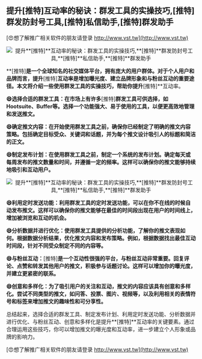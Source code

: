 ## **提升**[推特]**互动率的秘诀：群发工具的实操技巧,**[推特]**群发防封号工具,**[推特]**私信助手,**[推特]**群发助手**

[😍想了解推广相关软件的朋友请登录 http://www.vst.tw](http://www.vst.tw)

 <center><img src="https://vst.tw/MP4/tuiguang/png/3.png" alt="提升**[推特]**互动率的秘诀：群发工具的实操技巧,**[推特]**群发防封号工具,**[推特]**私信助手,**[推特]**群发助手"></center>

**[推特]**是一个全球知名的社交媒体平台，拥有庞大的用户群体。对于个人用户和品牌而言，提升**[推特]**互动率是增加曝光度、建立品牌形象和与粉丝互动的重要途径。本文将介绍一些使用群发工具的实操技巧，帮助你提升**[推特]**互动率。

**😄选择合适的群发工具：在市场上有许多**[推特]**群发工具可供选择，如Hootsuite、Buffer等。选择一个功能强大、易于使用的工具，以便更高效地管理和发送推文。**

**😄确定推文内容：在开始使用群发工具之前，确保你已经制定了明确的推文内容策略。包括确定目标受众、关键词和话题，并为每个推文设计吸引人的标题和简洁的正文。**

**😄制定发布计划：在使用群发工具之前，制定一个系统的发布计划。确定每天或每周发布的推文数量和时间，并遵循一定的频率。这样可以确保你的推文能够持续地吸引和互动用户。**

 <center><img src="https://vst.tw/MP4/tuiguang/png/4.png" alt="提升**[推特]**互动率的秘诀：群发工具的实操技巧,**[推特]**群发防封号工具,**[推特]**私信助手,**[推特]**群发助手"></center>

**😄利用定时发送功能：利用群发工具的定时发送功能，可以在你不在线的时候自动发布推文。这样可以确保你的推文能够在最佳的时间段出现在用户的时间线上，增加被浏览和互动的机会。**

**😄分析数据并进行优化：使用群发工具提供的分析功能，了解你的推文表现如何。根据数据分析结果，优化推文内容和发布策略。例如，根据数据找出最佳互动时间段，针对不同受众制定不同的内容等。**

**😄与粉丝互动：**[推特]**是一个互动性很强的平台，与粉丝互动非常重要。回复评论、点赞和转发其他用户的推文，积极参与话题讨论。这样可以增加你的曝光度，并建立更紧密的联系。**

**😄创意和多样化：为了吸引用户的关注和互动，推文的内容应该具有创意和多样化。尝试不同类型的推文，如问答、投票、图片、视频等，以及利用相关的表情符号和标签来增加推文的趣味性和可分享性。**

总结起来，选择合适的群发工具、制定发布计划、利用定时发送功能、分析数据并进行优化、与粉丝互动、创意和多样化是提升**[推特]**互动率的关键要素。通过合理运用这些技巧，你可以增加推文的曝光度和互动率，进一步建立个人形象或品牌的影响力。

[😍想了解推广相关软件的朋友请登录 http://www.vst.tw](http://www.vst.tw)



